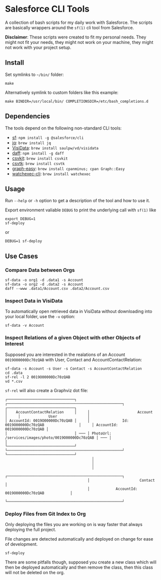 # Salesforce CLI Tools

A collection of bash scripts for my daily work with Salesforce. The scripts are basically wrappers around the `sf(1)` cli tool from Salesforce.

**Disclaimer**: These scripts were created to fit my personal needs. They might not fit your needs, they might not work on your machine, they might not work with your project setup.

## Install

Set symlinks to `~/bin/` folder:

    make

Alternatively symlink to custom folders like this example:

    make BINDIR=/usr/local/bin/ COMPLETIONSDIR=/etc/bash_completions.d

## Dependencies

The tools depend on the following non-standard CLI tools:

* [sf](https://github.com/salesforcecli/cli): `npm install -g @salesforce/cli`
* [jq](https://jqlang.github.io/jq): `brew install jq`
* [VisiData](https://www.visidata.org): `brew install saulpw/vd/visidata`
* [daff](https://paulfitz.github.io/daff): `npm install -g daff`
* [csvkit](https://csvkit.readthedocs.io/en/latest): `brew install csvkit`
* [csvtk](https://bioinf.shenwei.me/csvtk): `brew install csvtk`
* [graph-easy](https://metacpan.org/release/TELS/Graph-Easy-0.64): `brew install cpanminus; cpan Graph::Easy`
* [watchexec-cli](https://crates.io/crates/watchexec-cli): `brew install watchexec`

## Usage

Run `--help` or `-h` option to get a description of the tool and how to use it.

Export environment valiable `DEBUG` to print the underlying call with `sf(1)` like

    export DEBUG=1
    sf-deploy

or

    DEBUG=1 sf-deploy

## Use Cases

### Compare Data between Orgs

    sf-data -o org1 -d .data1 -s Account
    sf-data -o org2 -d .data2 -s Account
    daff --www .data1/Account.csv .data2/Account.csv

### Inspect Data in VisiData

To automatically open retrieved data in VisiData without downloading into your local folder, use the `-v` option:

    sf-data -v Account

### Inspect Relations of a given Object with other Objects of Interest

Supposed you are interested in the realations of an Account `0019O00000Dc70zQAB` with User, Contact and AccountContactRelation:

    sf-data -s Account -s User -s Contact -s AccountContactRelation
    cd .data
    sf-rel -l 2 0019O00000Dc70zQAB
    vd *.csv

`sf-rel` will also create a Graphviz dot file:

    ┌───────────────────────────────┐     ┌─────────────────────────────────────────────────────┐     ┌───────────────────────────────┐
    │    AccountContactRelation     │     │                      Account                        │     │             User              │
    │ AccountId: 0019O00000Dc70zQAB │     │               Id: 0019O00000Dc70zQAB                │     │ AccountId: 0019O00000Dc70zQAB │
    │                               │ ─── │ PhotoUrl: /services/images/photo/0019O00000Dc70zQAB │ ─── │                               │
    └───────────────────────────────┘     └─────────────────────────────────────────────────────┘     └───────────────────────────────┘
                                            │
                                            │
                                            │
                                          ┌─────────────────────────────────────────────────────┐
                                          │                       Contact                       │
                                          │            AccountId: 0019O00000Dc70zQAB            │
                                          └─────────────────────────────────────────────────────┘


### Deploy Files from Git Index to Org

Only deploying the files you are working on is way faster that always deploying the full project. 

File changes are detected automatically and deployed on change for ease of development.

    sf-deploy

There are some pitfalls though, supposed you create a new class which will then be deployed automatically and then remove the class, then this class will not be deleted on the org.
